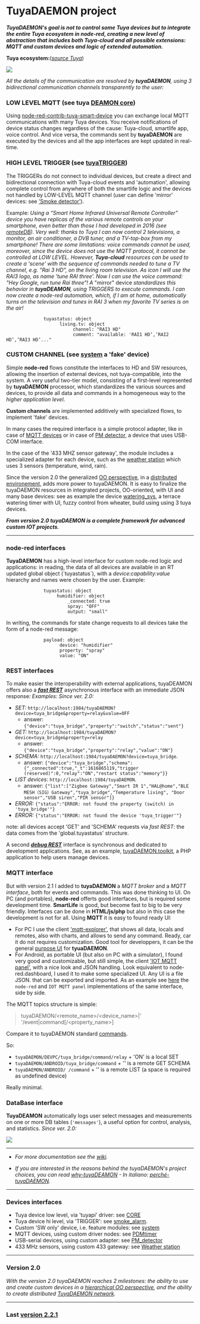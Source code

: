 # TuyaDAEMON project

_**TuyaDAEMON's goal is not to control some Tuya devices but to integrate the entire Tuya ecosystem in node-red, creating a new level of abstraction that includes both Tuya-cloud and all possible extensions: MQTT and custom devices and logic of extended automation.**_

**Tuya ecosystem:**([_source Tuya_](https://developer.tuya.com/en/docs/iot/open-api/platform-overview/solution-overview))

![](https://github.com/msillano/tuyaDAEMON/blob/main/pics/network_architecture.png)


_All the details of the communication are resolved by **tuyaDAEMON**, using 3 bidirectional communication channels transparently to the user:_

### LOW LEVEL MQTT (see tuya [DEAMON core](./tuyaDAEMON/README.md))

Using [node-red-contrib-tuya-smart-device](https://github.com/vinodsr/node-red-contrib-tuya-smart-device) you can exchange local MQTT communications with many Tuya devices. You receive notifications of device status changes regardless of the cause: Tuya-cloud, smartlife app, voice control. And vice versa, the commands sent by **tuyaDAEMON** are executed by the devices and all the app interfaces are kept updated in real-time. 

### HIGH LEVEL TRIGGER (see [tuyaTRIGGER](./tuyaTRIGGER/README.md))
The TRIGGERs do not connect to individual devices, but create a direct and bidirectional connection with Tuya-cloud events and 'automation', allowing complete control from anywhere of both the smartlife logic and the devices not handled by LOW-LEVEL MQTT channel (user can define 'mirror' devices: see ['Smoke detector'](https://github.com/msillano/tuyaDAEMON/wiki/mirror-device-'Smoke_Detector':-case-study)).

  Example: _Using a “Smart Home Infrared Universal Remote Controller” device you have replicas of the various remote controls on your smartphone, even better than those I had developed in 2016 (see [remoteDB](https://github.com/msillano/remotesDB)). Very well: thanks to Tuya I can now control 2 televisions, a monitor, an air conditioner, a DVB tuner, and a TV-top-box from my smartphone! There are some limitations: voice commands cannot be used, moreover, since the device does not use the MQTT protocol, it cannot be controlled at LOW LEVEL._
  _However, **Tuya-cloud** resources can be used to create a 'scene' with the sequence of commands needed to tune a TV channel, e.g. "Rai 3 HD", on the living room television. As icon I will use the RAI3 logo, as name 'tune RAI three'. Now I can use the voice command: "Hey Google, run tune Rai three"!_
  _A_ "mirror" device _standardizes this behavior in **tuyaDEAMON**, using TRIGGERS to execute commands. I can now create a node-red automation, which, if I am at home, automatically turns on the television and tunes in RAI 3 when my favorite TV series is on the air!_
````  
              tuyastatus: object
                    living.tv: object
                         channel: "RAI3 HD"
                         comment: "available: 'RAI1 HD’,’RAI2 HD’,’RAI3 HD’..."
````

### CUSTOM CHANNEL (see [system](https://github.com/msillano/tuyaDAEMON/wiki/custom-device-_system) a 'fake' device)

Simple **node-red** flows constitute the interfaces to HD and SW resources, allowing the insertion of external devices, not tuya-compatible, into the system. A very useful two-tier model, consisting of a first-level represented by **tuyaDAEMON** processor, which standardizes the various sources and devices, to provide all data and commands in a homogeneous way to the _higher application level_. 

**Custom channels** are implemented additively with specialized flows, to implement 'fake' devices. 

In many cases the required interface is a simple protocol adapter, like in case of [MQTT devices](https://github.com/msillano/tuyaDAEMON/blob/main/devices/Ozone_PDMtimer/device_Ozone_PDMtimer.pdf) or in case of [PM detector](https://github.com/msillano/tuyaDAEMON/wiki/custom-device-'PM-detector':-case-study), a device that uses USB-COM interface.

In the case of the '433 MHZ sensor gateway', the module includes a specialized adapter for each device, such as the
[weather station](https://github.com/msillano/tuyaDAEMON/wiki/case-study:-433-MHz-weather-station) which uses 3 sensors (temperature, wind, rain).

Since the version 2.0 the generalized [OO perspective](https://github.com/msillano/tuyaDAEMON/wiki/ver.-2.0--milestones#oo-devices), in a [distributed environement](https://github.com/msillano/tuyaDAEMON/wiki/ver.-2.0--milestones#networking-tuyadaemon), adds more power to tuyaDAEMON. It is easy to finalize the tuyaDAEMON resources in integrated projects, OO-oriented, with UI and many base devices: see as example the device [watering_sys](https://github.com/msillano/tuyaDAEMON/wiki/derived-device-'watering_sys':-case-study), a terrace watering timer with UI, fuzzy control from wheater, build using using 3 tuya devices.

**_From version 2.0 tuyaDAEMON is a complete framework for advanced custom IOT projects._**

----------------------

### node-red interfaces

**TuyaDAEMON** has a high-level interface for custom node-red logic and applications: in reading, the data of all devices are available in an RT updated global object (´tuyastatus´), with a _device:capability:value_ hierarchy and names were chosen by the user.
Example:
````
              tuyastatus: object
                   humidifier: object
                       _connected: true
                       spray: "OFF"
                       output: "small"
````
In writing, the commands for state change requests to all devices take the form of a node-red message:
````
              payload: object
                    device: "humidifier"
                    property: "spray"
                    value: "ON"
````
### REST interfaces

To make easier the interoperability with external applications, tuyaDEAMON offers also a [_**fast REST**_](https://github.com/msillano/tuyaDAEMON/wiki/tuyaDAEMON-REST) asynchronous interface with an immediate JSON response:
_Examples:_
 _Since ver. 2.0:_
 - _SET:_ `http://localhost:1984/tuyaDAEMON?device=tuya_bridge&property=relay&value=OFF`
     - answer: `{"device":"tuya_bridge","property":"switch","status":"sent"}`
 - _GET:_ `http://localhost:1984/tuyaDAEMON?device=tuya_bridge&property=relay`
     - answer: `{"device":"tuya_bridge","property":"relay","value":"ON"}`
 - _SCHEMA:_ `http://localhost:1984/tuyaDAEMON?device=tuya_bridge`.
     - answer: `{"device":"tuya_bridge","schema":{"_connected":true,"_t":1616865119,"trigger (reserved)":0,"relay":"ON","restart status":"memory"}}`
 - _LIST devices:_ `http://localhost:1984/tuyaDAEMON`.
    - answer: `{"list":["Zigbee Gateway","Smart IR 1","HAL@home","BLE MESH（SIG）Gateway","tuya_bridge","Temperature living", "Door sensor","USB siren","PIR sensor"]}`
 - _ERROR:_   `{"status":"ERROR: not found the property (switch) in 'tuya_bridge'"}`
 - _ERROR:_   `{"status":"ERROR: not found the device 'tuya_trigger'"}`
  
note: all devices accept 'GET' and 'SCHEMA' requests via _fast REST_: the data comes from the 'global.tuyastatus' structure. 

A second [_**debug REST**_](https://github.com/msillano/tuyaDAEMON/wiki/tuyaDAEMON-REST) interface is synchronous and dedicated to development applications.
See, as an example, [tuyaDAEMON.toolkit](https://github.com/msillano/tuyaDAEMON/wiki/tuyaDAEMON-toolkit), a PHP application to help users manage devices.

### MQTT interface

But with version 2.1 I added to  **tuyaDAEMON** a _MQTT broker_ and a _MQTT interface_, both for events and commands. This was done thinking to UI. On PC (and portables), **node-red** offerts good interfaces, but is required some development time. **SmartLife** is good, but become fast to big to be very friendly. Interfaces can be done in **HTML/js/php** but also in this case the development is not for all. Using **MQTT** it is easy to found ready UI:
- For PC I use the client ['mqtt-explorer'](http://mqtt-explorer.com), that shows all data, locals and remotes, also with charts, and allows to send any command. Ready, car it do not requires customization. Good tool for developpers, it can be the general [purpose UI](https://github.com/msillano/tuyaDAEMON/blob/main/pics/ScreenShot_20210612210400.png?raw=true) for **tyuaDAEMON**.
- For Android, as portable UI (but also on PC with a simulator), I found very good and customizable, but still simple, the client ['IOT MQTT panel'](https://play.google.com/store/apps/details?id=snr.lab.iotmqttpanel.prod), with a nice look and JSON handling. Look equivalent to node-red.dashboard, I used it to make some specialized UI. Any UI is a file JSON. that can be exported and imported.
As an example see [here](https://github.com/msillano/tuyaDAEMON/wiki/custom-device--MQTT-'Ozone_PDMtimer'-case-study) the `node-red` and `IOT MQTT panel` implementations of the same interface, side by side.

The MQTT topics structure is simple:
> tuyaDAEMON/<remote_name>/<device_name>|' '/event|command[/<property_name>]  

Compare it to tuyaDAEMON standard [commands](https://github.com/msillano/tuyaDAEMON/wiki/tuyaDAEMON-as-event-processor#commands).

  So: 
  - `tuyaDAEMON/DEVPC/tuya_bridge/command/relay`   + 'ON'   is a local SET
  - `tuyaDAEMON/ANDROID/tuya_bridge/command`       + ''     is a remote GET SCHEMA
  - `tuyaDAEMON/ANDROID/ /command`                 + ''     is a remote LIST (a space is required as undefined device)
 
 Really minimal.
  
### DataBase interface

 **TuyaDEAMON** automatically logs user select messages and measurements on one or more DB tables (`'messages'`), a useful option for control, analysis, and statistics.
  _Since ver. 2.0:_
 
 ![](https://github.com/msillano/tuyaDAEMON/blob/main/pics/dbtuyathome03.png)
 
 <hr>
 
- _For more documentation see the [wiki](https://github.com/msillano/tuyaDAEMON/wiki)._
 
- _If you are interested in the reasons behind the tuyaDAEMON's project choices, you can read [why-tuyaDEAMON](https://github.com/msillano/tuyaDAEMON/wiki/why-tuyaDAEMON-%3F) - In italiano: [perché-tuyaDAEMON](perché-tuyaDEAMON.pdf)._ 


<hr>
 
### Devices interfaces
 - Tuya device low level, via 'tuyapi' driver: see [CORE](https://github.com/msillano/tuyaDAEMON/tree/main/tuyaDAEMON)
 - Tuya device hi level, via 'TRIGGER': see [smoke_alarm](https://github.com/msillano/tuyaDAEMON/wiki/mirror-device-'Smoke_Detector':-case-study).
 - Custom 'SW only' device, i.e. feature modules: see [system](https://github.com/msillano/tuyaDAEMON/wiki/custom-device-_system)
 - MQTT devices, using custom driver nodes: see [PDMtimer](https://github.com/msillano/tuyaDAEMON/wiki/custom-device--MQTT-'Ozone_PDMtimer'-case-study)
 - USB-serial devices, using custom adapter: see [PM_detector](https://github.com/msillano/tuyaDAEMON/wiki/custom-device-'PM-detector':-case-study)
 - 433 MHz sensors, using custom 433 gateway: see [Weather station](https://github.com/msillano/tuyaDAEMON/wiki/case-study:-433-MHz-weather-station)

<hr>
 
### Version 2.0
 
_With the version 2.0 tuyaDAEMON reaches 2 milestones: the ability to use and create custom devices in a [hierarchical OO perspective](https://github.com/msillano/tuyaDAEMON/wiki/ver.-2.0--milestones#oo-devices), and the ability to create distributed [TuyaDAEMON network](https://github.com/msillano/tuyaDAEMON/wiki/ver.-2.0--milestones#networking-tuyadaemon)._
 
 --------------
 ### Last [version 2.2.1](https://github.com/msillano/tuyaDAEMON/tree/main/tuyaDAEMON)
 
 

